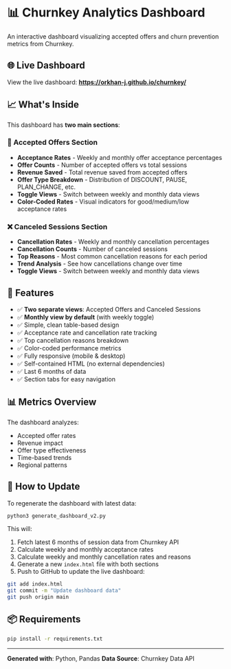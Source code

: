 # 📊 Churnkey Analytics Dashboard

An interactive dashboard visualizing accepted offers and churn prevention metrics from Churnkey.

## 🌐 Live Dashboard

View the live dashboard: **https://orkhan-j.github.io/churnkey/**

## 📈 What's Inside

This dashboard has **two main sections**:

### 🎯 Accepted Offers Section
- **Acceptance Rates** - Weekly and monthly offer acceptance percentages
- **Offer Counts** - Number of accepted offers vs total sessions
- **Revenue Saved** - Total revenue saved from accepted offers
- **Offer Type Breakdown** - Distribution of DISCOUNT, PAUSE, PLAN_CHANGE, etc.
- **Toggle Views** - Switch between weekly and monthly data views
- **Color-Coded Rates** - Visual indicators for good/medium/low acceptance rates

### ❌ Canceled Sessions Section
- **Cancellation Rates** - Weekly and monthly cancellation percentages
- **Cancellation Counts** - Number of canceled sessions
- **Top Reasons** - Most common cancellation reasons for each period
- **Trend Analysis** - See how cancellations change over time
- **Toggle Views** - Switch between weekly and monthly data views

## 🎨 Features

- ✅ **Two separate views**: Accepted Offers and Canceled Sessions
- ✅ **Monthly view by default** (with weekly toggle)
- ✅ Simple, clean table-based design
- ✅ Acceptance rate and cancellation rate tracking
- ✅ Top cancellation reasons breakdown
- ✅ Color-coded performance metrics
- ✅ Fully responsive (mobile & desktop)
- ✅ Self-contained HTML (no external dependencies)
- ✅ Last 6 months of data
- ✅ Section tabs for easy navigation

## 📊 Metrics Overview

The dashboard analyzes:
- Accepted offer rates
- Revenue impact
- Offer type effectiveness
- Time-based trends
- Regional patterns

## 🔄 How to Update

To regenerate the dashboard with latest data:

```bash
python3 generate_dashboard_v2.py
```

This will:
1. Fetch latest 6 months of session data from Churnkey API
2. Calculate weekly and monthly acceptance rates
3. Calculate weekly and monthly cancellation rates and reasons
4. Generate a new `index.html` file with both sections
5. Push to GitHub to update the live dashboard:

```bash
git add index.html
git commit -m "Update dashboard data"
git push origin main
```

## 📦 Requirements

```bash
pip install -r requirements.txt
```

---

**Generated with**: Python, Pandas
**Data Source**: Churnkey Data API
